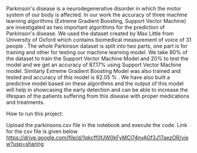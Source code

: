 Parkinson's disease is a neurodegenerative disorder in which the motor system of our body is affected. 
 In our work the accuracy of three machine learning algorithms (Extreme Gradient Boosting, Support Vector Machine) are investigated as two important algorithms for the prediction of Parkinson's disease. 
We used the dataset created by Max Little from University of Oxford which contains biomedical measurement of voice of 31 people .
The whole Parkinson dataset is split into two parts, one part is for training and other for testing our machine learning model. 
We take 80% of the dataset to train the Support Vector Machine Model and 20% to test the model and we get an accuracy of 87.17% using Support Vector Machine model. 
Similarly Extreme Gradient Boosting Model was also trained and tested and accuracy of this model is 82.05 % . 
We have also built a predictive model based on these algorithms and the output of this model will help in showcasing the early detection and can be able to increase the lifespan of the patients suffering from this disease with proper medications and treatments.




How to run this project:

Upload the parkinsons.csv file in the notebook and execute the code. Link for the csv file is given below
https://drive.google.com/file/d/1qkcff0fJW0kFyMCl74nyAGf3J17aezOR/view?usp=sharing


